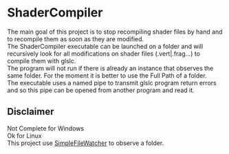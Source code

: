 # ShaderCompiler

The main goal of this project is to stop recompiling shader files by hand and to recompile them as soon as they are modified.  
The ShaderCompiler executable can be launched on a folder and will recursively look for all modifications on shader files (.vert|.frag...) to compile them with glslc.  
The program will not run if there is already an instance that observes the same folder. For the moment it is better to use the Full Path of a folder.  
The executable uses a named pipe to transmit glslc program return errors and so this pipe can be opened from another program and read it.

## Disclaimer
Not Complete for Windows  
Ok for Linux  
This project use [SimpleFileWatcher](https://github.com/apetrone/simplefilewatcher) to observe a folder.